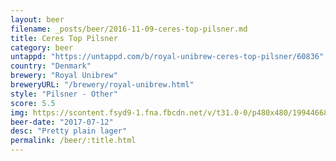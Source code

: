 ```yaml
---
layout: beer
filename: _posts/beer/2016-11-09-ceres-top-pilsner.md
title: Ceres Top Pilsner
category: beer
untappd: "https://untappd.com/b/royal-unibrew-ceres-top-pilsner/60836"
country: "Denmark"
brewery: "Royal Unibrew"
breweryURL: "/brewery/royal-unibrew.html"
style: "Pilsner - Other"
score: 5.5
img: https://scontent.fsyd9-1.fna.fbcdn.net/v/t31.0-0/p480x480/19944668_10155413265583745_2120728354928735284_o.jpg?_nc_cat=111&_nc_sid=e007fa&_nc_ohc=dECCjdET-pkAX-9CnF6&_nc_ht=scontent.fsyd9-1.fna&tp=6&oh=d89235148a223b18e4d35af58813fcd3&oe=5F948E97
beer-date: "2017-07-12"
desc: "Pretty plain lager"
permalink: /beer/:title.html
---
```

